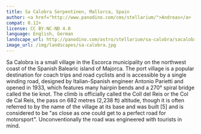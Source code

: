 ```yaml
---
title: Sa Calobra Serpentinen, Mallorca, Spain
author: <a href="http://www.panodino.com/cms/stellarium/">Andreas</a>
compat: 0.12+
license: CC BY-NC-ND 4.0
language: English, German
landscape_url: http://panodino.com/astro/stellarium/sa-calobra/sacalobra.zip
image_url: /img/landscapes/sa-calobra.jpg
---
```

Sa Calobra is a small village in the Escorca municipality on the northwest coast of the Spanish Balearic 
island of Majorca. The port village is a popular destination for coach trips and road cyclists and is 
accessible by a single winding road, designed by Italian-Spanish engineer Antonio Parietti and opened 
in 1933, which features many hairpin bends and a 270° spiral bridge called the tie knot. 
The climb is officially called the Coll del Reis or the Col de Cal Reis, the pass on 682 metres 
(2,238 ft) altitude, though it is often referred to by the name of the village at its base and was 
built [5] and is considered to be "as close as one could get to a perfect road for motorsport". 
Unconventionally the road was engineered with tourists in mind. 